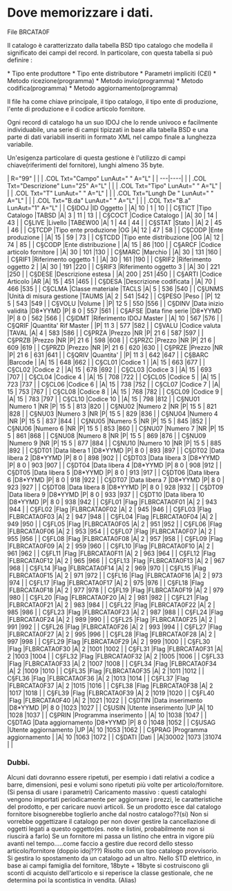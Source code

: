 # Dove memorizzare i dati.

File BRCATA0F


Il catalogo è caratterizzato dalla tabella BSD tipo catalogo che modella il significato dei campi
del record. In particolare, con questa tabella si può definire : 

\*    Tipo ente produttore
\*    Tipo ente distributore
\*    Parametri impliciti (C£I)
\*    Metodo ricezione(programma)
\*    Metodo invio(programma)
\*    Metodo codifica(programma)
\*    Metodo aggiornamento(programma)


Il file ha come chiave principale, il tipo catalogo, il tipo ente di produzione, l'ente di produzione e il codice articolo fornitore.

Ogni record di catalogo ha un suo IDOJ che lo rende univoco e facilmente individuabile, una serie di
campi tipizzati in base alla tabella BSD e una parte di dati variabili inseriti in formato XML nel campo finale a lunghezza variabile.


Un'esigenza particolare di questa gestione è l'utilizzo di campi chiave(riferimenti del fornitore),
 lunghi almeno 35 byte.


|  R="99" |
| 
| .COL Txt="Campo" LunAut=" " A="L" |
| ---|----|
| 
| .COL Txt="Descrizione" Lun="25" A="L" |
| 
| .COL Txt="Tipo" LunAut=" " A="L" |
| 
| .COL Txt="T" LunAut=" " A="L" |
| 
| .COL Txt="Lungh De " LunAut=" " A="L" |
| 
| .COL Txt="B.da" LunAut=" " A="L" |
| 
| .COL Txt="B.a" LunAut="1" A="L" |
| C§IDOJ    |ID Oggetto                  |                     |A|   10    |   1  | 10 |
| C§TICT    |Tipo Catalogo               |TABSD                |A|    3    |  11  | 13 |
| C§COCT    |Codice Catalogo             |                     |A|   30    |  14  | 43 |
| C§LIVE    |Livello                     |TAB£W00              |A|    1    |  44  | 44 |
| C§STAT    |Stato                       |                     |A|    2    |  45  | 46 |
| C§TCDP    |Tipo ente produzione        |OG                   |A|   12    |  47  | 58 |
| C§CODP    |Ente produzione             |                     |A|   15    |  59  | 73 |
| C§TCDD    |Tipo ente distribuzione     |OG                   |A|   12    |  74  | 85 |
| C§CODP    |Ente distribuzione          |                     |A|   15    |  86  |100 |
| C§ARCF    |Codice articolo fornitore   |                     |A|   30    | 101  |130 |
| C§MARC    |Marchio                     |                     |A|   30    | 131  |160 |
| C§RIF1    |Riferimento oggetto 1       |                     |A|   30    | 161  |190 |
| C§RIF2    |Riferimento oggetto 2       |                     |A|   30    | 191  |220 |
| C§RIF3    |Riferimento oggetto 3       |                     |A|   30    | 221  |250 |
| C§DESE    |Descrizione estesa          |                     |A|  200    | 251  |450 |
| C§ARTI    |Codice Articolo             |AR                   |A|   15    | 451  |465 |
| C§DESA    |Descrizione codificata      |                     |A|   70    | 466  |535 |
| C§CLMA    |Classe materiale            |TACLS                |A|    5    | 536  |540 |
| C§UNMS    |Unità di misura gestione    |TAUMS                |A|    2    | 541  |542 |
| C§PESO    |Peso                        |                     |P|   12  5 | 543  |549 |
| C§VOLU    |Volume                      |                     |P|   12  5 | 550  |556 |
| C§DINV    |Data inizio validità        |D8\*YYMD              |P|    8  0 | 557  |561 |
| C§AFSE    |Data fine serie             |D8\*YYMD              |P|    8  0 | 562  |566 |
| C§IDMT    |Riferimento IDOJ Master     |                     |A|   10    | 567  |576 |
| C§QRIF    |Quantita' Rif Master        |                     |P|   11  3 | 577  |582 |
| C§VALU    |Codice valuta               |TAVAL                |A|    4    | 583  |586 |
| C§PRZA    |Prezzo                      |NR                   |P|   21  6 | 587  |597 |
| C§PRZB    |Prezzo                      |NR                   |P|   21  6 | 598  |608 |
| C§PRZC    |Prezzo                      |NR                   |P|   21  6 | 609  |619 |
| C§PRZD    |Prezzo                      |NR                   |P|   21  6 | 620  |630 |
| C§PRZE    |Prezzo                      |NR                   |P|   21  6 | 631  |641 |
| C§QRIV    |Quantita'                   |                     |P|   11  3 | 642  |647 |
| C§BARC    |Barcode                     |                     |A|   15    | 648  |662 |
| C§CL01    |Codice 1                    |                     |A|   15    | 663  |677 |
| C§CL02    |Codice 2                    |                     |A|   15    | 678  |692 |
| C§CL03    |Codice 3                    |                     |A|   15    | 693  |707 |
| C§CL04    |Codice 4                    |                     |A|   15    | 708  |722 |
| C§CL05    |Codice 5                    |                     |A|   15    | 723  |737 |
| C§CL06    |Codice 6                    |                     |A|   15    | 738  |752 |
| C§CL07    |Codice 7                    |                     |A|   15    | 753  |767 |
| C§CL08    |Codice 8                    |                     |A|   15    | 768  |782 |
| C§CL09    |Codice 9                    |                     |A|   15    | 783  |797 |
| C§CL10    |Codice 10                   |                     |A|   15    | 798  |812 |
| C§NU01    |Numero 1                    |NR                   |P|   15  5 | 813  |820 |
| C§NU02    |Numero 2                    |NR                   |P|   15  5 | 821  |828 |
| C§NU03    |Numero 3                    |NR                   |P|   15  5 | 829  |836 |
| C§NU04    |Numero 4                    |NR                   |P|   15  5 | 837  |844 |
| C§NU05    |Numero 5                    |NR                   |P|   15  5 | 845  |852 |
| C§NU06    |Numero 6                    |NR                   |P|   15  5 | 853  |860 |
| C§NU07    |Numero 7                    |NR                   |P|   15  5 | 861  |868 |
| C§NU08    |Numero 8                    |NR                   |P|   15  5 | 869  |876 |
| C§NU09    |Numero 9                    |NR                   |P|   15  5 | 877  |884 |
| C§NU10    |Numero 10                   |NR                   |P|   15  5 | 885  |892 |
| C§DT01    |Data libera  1              |D8\*YYMD              |P|    8  0 | 893  |897 |
| C§DT02    |Data libera  2              |D8\*YYMD              |P|    8  0 | 898  |902 |
| C§DT03    |Data libera  3              |D8\*YYMD              |P|    8  0 | 903  |907 |
| C§DT04    |Data libera  4              |D8\*YYMD              |P|    8  0 | 908  |912 |
| C§DT05    |Data libera  5              |D8\*YYMD              |P|    8  0 | 913  |917 |
| C§DT06    |Data libera  6              |D8\*YYMD              |P|    8  0 | 918  |922 |
| C§DT07    |Data libera  7              |D8\*YYMD              |P|    8  0 | 923  |927 |
| C§DT08    |Data libera  8              |D8\*YYMD              |P|    8  0 | 928  |932 |
| C§DT09    |Data libera  9              |D8\*YYMD              |P|    8  0 | 933  |937 |
| C§DT10    |Data libera 10              |D8\*YYMD              |P|    8  0 | 938  |942 |
| C§FL01    |Flag                        |FLBRCATA0F01         |A|    2    | 943  |944 |
| C§FL02    |Flag                        |FLBRCATA0F02         |A|    2    | 945  |946 |
| C§FL03    |Flag                        |FLBRCATA0F03         |A|    2    | 947  |948 |
| C§FL04    |Flag                        |FLBRCATA0F04         |A|    2    | 949  |950 |
| C§FL05    |Flag                        |FLBRCATA0F05         |A|    2    | 951  |952 |
| C§FL06    |Flag                        |FLBRCATA0F06         |A|    2    | 953  |954 |
| C§FL07    |Flag                        |FLBRCATA0F07         |A|    2    | 955  |956 |
| C§FL08    |Flag                        |FLBRCATA0F08         |A|    2    | 957  |958 |
| C§FL09    |Flag                        |FLBRCATA0F09         |A|    2    | 959  |960 |
| C§FL10    |Flag                        |FLBRCATA0F10         |A|    2    | 961  |962 |
| C§FL11    |Flag                        |FLBRCATA0F11         |A|    2    | 963  |964 |
| C§FL12    |Flag                        |FLBRCATA0F12         |A|    2    | 965  |966 |
| C§FL13    |Flag                        |FLBRCATA0F13         |A|    2    | 967  |968 |
| C§FL14    |Flag                        |FLBRCATA0F14         |A|    2    | 969  |970 |
| C§FL15    |Flag                        |FLBRCATA0F15         |A|    2    | 971  |972 |
| C§FL16    |Flag                        |FLBRCATA0F16         |A|    2    | 973  |974 |
| C§FL17    |Flag                        |FLBRCATA0F17         |A|    2    | 975  |976 |
| C§FL18    |Flag                        |FLBRCATA0F18         |A|    2    | 977  |978 |
| C§FL19    |Flag                        |FLBRCATA0F19         |A|    2    | 979  |980 |
| C§FL20    |Flag                        |FLBRCATA0F20         |A|    2    | 981  |982 |
| C§FL21    |Flag                        |FLBRCATA0F21         |A|    2    | 983  |984 |
| C§FL22    |Flag                        |FLBRCATA0F22         |A|    2    | 985  |986 |
| C§FL23    |Flag                        |FLBRCATA0F23         |A|    2    | 987  |988 |
| C§FL24    |Flag                        |FLBRCATA0F24         |A|    2    | 989  |990 |
| C§FL25    |Flag                        |FLBRCATA0F25         |A|    2    | 991  |992 |
| C§FL26    |Flag                        |FLBRCATA0F26         |A|    2    | 993  |994 |
| C§FL27    |Flag                        |FLBRCATA0F27         |A|    2    | 995  |996 |
| C§FL28    |Flag                        |FLBRCATA0F28         |A|    2    | 997  |998 |
| C§FL29    |Flag                        |FLBRCATA0F29         |A|    2    | 999  |1000 |
| C§FL30    |Flag                        |FLBRCATA0F30         |A|    2    |1001  |1002 |
| C§FL31    |Flag                        |FLBRCATA0F31         |A|    2    |1003  |1004 |
| C§FL32    |Flag                        |FLBRCATA0F32         |A|    2    |1005  |1006 |
| C§FL33    |Flag                        |FLBRCATA0F33         |A|    2    |1007  |1008 |
| C§FL34    |Flag                        |FLBRCATA0F34         |A|    2    |1009  |1010 |
| C§FL35    |Flag                        |FLBRCATA0F35         |A|    2    |1011  |1012 |
| C§FL36    |Flag                        |FLBRCATA0F36         |A|    2    |1013  |1014 |
| C§FL37    |Flag                        |FLBRCATA0F37         |A|    2    |1015  |1016 |
| C§FL38    |Flag                        |FLBRCATA0F38         |A|    2    |1017  |1018 |
| C§FL39    |Flag                        |FLBRCATA0F39         |A|    2    |1019  |1020 |
| C§FL40    |Flag                        |FLBRCATA0F40         |A|    2    |1021  |1022 |
| C§DTIN    |Data inserimento            |D8\*YYMD              |P|    8  0 |1023  |1027 |
| C§USIN    |Utente inserimento          |UP                   |A|   10    |1028  |1037 |
| C§PRIN    |Programma inserimento       |                     |A|   10    |1038  |1047 |
| C§DTAG    |Data aggiornamento          |D8\*YYMD              |P|    8  0 |1048  |1052 |
| C§USAG    |Utente aggiornamento        |UP                   |A|   10    |1053  |1062 |
| C§PRAG    |Programma aggiornamento     |                     |A|   10    |1063  |1072 |
| C§DATI    |Dati                        |                     |A|30002    |1073  |31074 |
| 





### Dubbi.
Alcuni dati dovranno essere ripetuti, per esempio i dati relativi a codice a barre, dimensioni, pesi e volumi sono ripetuti più volte per articolo/fornitore. (Si pensa di usare i parametri)
Caricamento massivo :  questi cataloghi vengono importati periodicamente per aggiornare i prezzi, le caratteristiche del prodotto, e per caricare nuovi articoli. Se un prodotto esce dal catalogo fornitore bisognerebbe toglierlo anche dal nostro catalogo??(si)
Non si vorrebbe oggettizare il catalogo per non dover gestire la cancellazione di oggetti legati a questo oggetto(es. note e listini, probabilmente non si riuscirà a farlo)
Se un fornitore mi passa un listino che entra in vigore più avanti nel tempo.....come faccio a gestire due record dello stesso articolo/fornitore (doppio idoj???) Risolto con un tipo catalogo provvisorio. Si gestira lo spostamento da un catalogo ad un altro.
Nello STD elettrico, in base ai campi famiglia del fornitore, 18byte + 18byte si costruiscono gli sconti di acquisto dell'articolo e si reperisce la classe gestionale, che ne determina poi la scontistica in vendita. (Alias)
